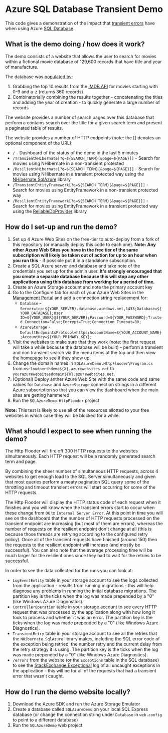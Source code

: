Azure SQL Database Transient Demo
=================================

This code gives a demonstration of the impact that [transient errors](http://social.technet.microsoft.com/wiki/contents/articles/4235.retry-logic-for-transient-failures-in-windows-azure-sql-database.aspx) have when using Azure [SQL Database](http://www.windowsazure.com/en-us/services/data-management/).

What is the demo doing / how does it work?
------------------------------------------

The demo consists of a website that allows the user to search for movies within a fictional movie database of 129,600 records that have title and year of manufacture.

The database was [populated by](SQLAzureDemo/Database/Migrations):

1. Grabbing the top 10 results from the [IMDB API](http://imdbapi.org) for movies starting with 0-9 and a-z (returns 360 records)
2. Combinatorially combining the results together - concatenating the titles and adding the year of creation - to quickly generate a large number of records

The website provides a number of search pages over this database that perform a contains search over the title for a given search term and present a paginated table of results.

The website provides a number of HTTP endpoints (note: the [] denotes an optional component of the URL):

* `/` - Dashboard of the status of the demo in the last 5 minutes
* `/TransientNHibernate[?q=${SEARCH_TERM}[&page=${PAGE}]]` - Search for movies using NHibernate in a non-transient protected
* `/ResilientNHibernate[?q=${SEARCH_TERM}[&page=${PAGE}]]` - Search for movies using NHibernate in a transient protected way using the [NHibernate.SqlAzure](https://github.com/robdmoore/NHibernate.SqlAzure) library
* `/TransientEntityFramework[?q=${SEARCH_TERM}[&page=${PAGE}]]` - Search for movies using EntityFramework in a non-transient protected way
* `/ResilientEntityFramework[?q=${SEARCH_TERM}[&page=${PAGE}]]` - Search for movies using EntityFramework in a transient protected way using the [ReliableDbProvider](https://github.com/robdmoore/ReliableDbProvider) library

How do I set-up and run the demo?
---------------------------------

1. Set up 4 Azure Web Sites on the free-tier to auto-deploy from a fork of this repository (or manually deploy this code to each one). **Note: Any other Azure Web Sites you have in the free tier of the same subscription will likely be taken out of action for up to an hour when you run this** - if possible put it in a standalone subscription.
2. Create a SQL Azure server and database and take note of the credentials you set up for the admin user. **It's strongly encouraged that you create a separate database because this will stop any other applications using this database from working for a period of time.**
3. Create an Azure Storage account and note the primary account key
4. Go to the Configure tab for each of your Azure Web Sites in the [Management Portal](https://manage.windowsazure.com) and add a connection string replacement for:
	* `Database` - `Server=tcp:${YOUR_SERVER}.database.windows.net,1433;Database=${YOUR_DATABASE};User ID=${YOUR_USER}@${YOUR_SERVER};Password=${YOUR_PASSWORD};Trusted_Connection=False;Encrypt=True;Connection Timeout=30;`
	* `AzureStorage` - `DefaultEndpointsProtocol=https;AccountName=${YOUR_ACCOUNT_NAME};AccountKey=${YOUR_PRIMARY_KEY};`
5. Visit the websites to make sure that they work (note: the first request will take a while because the database will be built) - perform a transient and non transient search via the menu items at the top and then view the homepage to see if they show up.
6. Change the domain names in `SQLAzureDemo.HttpFlooder\Program.cs` from `mscloudperthdemo${X}.azurewebsites.net` to `yourazurewebsitesdomain${X}.azurewebsites.net`.
7. (Optional) Deploy anther Azure Web Site with the same code and same values for `Database` and `AzureStorage` connection strings in a different Azure subscription so that you can view the dashboard when the main sites are getting hammered
7. Run the `SQLAzureDemo.HttpFlooder` project

**Note:** This test is likely to use all of the resources allotted to your free websites in which case they will be blocked for a while.

What should I expect to see when running the demo?
--------------------------------------------------

The Http Flooder will fire off 300 HTTP requests to the websites simultaneously. Each HTTP request will be a randomly generated search term and page.

By combining the sheer number of simultaneous HTTP requests, across 4 websites to get enough load to the SQL Server simultaneously and given that most queries perform a meaty pagination SQL query some of the throttling and timeout transient errors will start occurring for some of the HTTP requests.

The Http Flooder will display the HTTP status code of each request when it finishes and you will know when the transient errors start to occur when these change from `OK` to `Internal Server Error`. At this point in time you will see on the dashboard that the number of HTTP requests processed on the transient endpoint are increasing (but most of them are errors), whereas the number of requests on the resilient endpoint don't change at all (this is because those threads are retrying according to the configured retry policy). Once all of the transient requests have finished (around 150) then the requests to the resilient endpoint will increase (and mostly be successful). You can also note that the average processing time will be much larger for the resilient ones since they had to wait for the retries to be successful.

In order to see the data collected for the runs you can look at:

* `LogEventEntity` table in your storage account to see the logs collected from the application - results from running migrations - this will help diagnose any problems in running the initial database migrations. The partition key is the ticks when the log was made prepended by a "0" (like Windows Azure Diagnostics).
* `ControllerOperation` table in your storage account to see every HTTP request that was processed by the application along with how long it took to process and whether it was an error. The partition key is the ticks when the log was made prepended by a "0" (like Windows Azure Diagnostics).
* `TransientRetry` table in your storage account to see all the retries that the `NHibernate.SqlAzure` library makes, including the SQL error code of the exception being retried, the number retry and the current delay from the retry strategy it is using. The partition key is the ticks when the log was made prepended by a "0" (like Windows Azure Diagnostics).
* `/errors` from the website (or the `Exceptions` table in the SQL database) to see the [StackExchange.Exceptional](https://github.com/NickCraver/StackExchange.Exceptional) log of all uncaught exceptions in the application - this will be for all of the requests that had a transient error that wasn't caught.

How do I run the demo website locally?
--------------------------------------

1. Download the Azure SDK and run the Azure Storage Emulator
2. Create a database called `SQLAzureDemo` on your local SQL Express database (or change the connection string under `Database` in `web.config` to point to a different database)
3. Run the `SQLAzureDemo` web project

